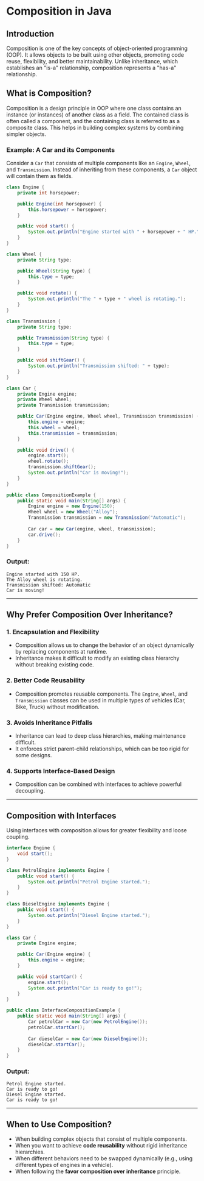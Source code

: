# Composition in Java

## Introduction

Composition is one of the key concepts of object-oriented programming (OOP). It allows objects to be built using other objects, promoting code reuse, flexibility, and better maintainability. Unlike inheritance, which establishes an "is-a" relationship, composition represents a "has-a" relationship.

## What is Composition?

Composition is a design principle in OOP where one class contains an instance (or instances) of another class as a field. The contained class is often called a component, and the containing class is referred to as a composite class. This helps in building complex systems by combining simpler objects.

### Example: A Car and its Components

Consider a `Car` that consists of multiple components like an `Engine`, `Wheel`, and `Transmission`. Instead of inheriting from these components, a `Car` object will contain them as fields.

```java
class Engine {
    private int horsepower;

    public Engine(int horsepower) {
        this.horsepower = horsepower;
    }

    public void start() {
        System.out.println("Engine started with " + horsepower + " HP.");
    }
}

class Wheel {
    private String type;

    public Wheel(String type) {
        this.type = type;
    }

    public void rotate() {
        System.out.println("The " + type + " wheel is rotating.");
    }
}

class Transmission {
    private String type;

    public Transmission(String type) {
        this.type = type;
    }

    public void shiftGear() {
        System.out.println("Transmission shifted: " + type);
    }
}

class Car {
    private Engine engine;
    private Wheel wheel;
    private Transmission transmission;

    public Car(Engine engine, Wheel wheel, Transmission transmission) {
        this.engine = engine;
        this.wheel = wheel;
        this.transmission = transmission;
    }

    public void drive() {
        engine.start();
        wheel.rotate();
        transmission.shiftGear();
        System.out.println("Car is moving!");
    }
}

public class CompositionExample {
    public static void main(String[] args) {
        Engine engine = new Engine(150);
        Wheel wheel = new Wheel("Alloy");
        Transmission transmission = new Transmission("Automatic");
        
        Car car = new Car(engine, wheel, transmission);
        car.drive();
    }
}
```

### Output:
```
Engine started with 150 HP.
The Alloy wheel is rotating.
Transmission shifted: Automatic
Car is moving!
```

---

## Why Prefer Composition Over Inheritance?

### 1. **Encapsulation and Flexibility**
   - Composition allows us to change the behavior of an object dynamically by replacing components at runtime.
   - Inheritance makes it difficult to modify an existing class hierarchy without breaking existing code.

### 2. **Better Code Reusability**
   - Composition promotes reusable components. The `Engine`, `Wheel`, and `Transmission` classes can be used in multiple types of vehicles (Car, Bike, Truck) without modification.

### 3. **Avoids Inheritance Pitfalls**
   - Inheritance can lead to deep class hierarchies, making maintenance difficult.
   - It enforces strict parent-child relationships, which can be too rigid for some designs.

### 4. **Supports Interface-Based Design**
   - Composition can be combined with interfaces to achieve powerful decoupling.

---

## Composition with Interfaces

Using interfaces with composition allows for greater flexibility and loose coupling.

```java
interface Engine {
    void start();
}

class PetrolEngine implements Engine {
    public void start() {
        System.out.println("Petrol Engine started.");
    }
}

class DieselEngine implements Engine {
    public void start() {
        System.out.println("Diesel Engine started.");
    }
}

class Car {
    private Engine engine;

    public Car(Engine engine) {
        this.engine = engine;
    }

    public void startCar() {
        engine.start();
        System.out.println("Car is ready to go!");
    }
}

public class InterfaceCompositionExample {
    public static void main(String[] args) {
        Car petrolCar = new Car(new PetrolEngine());
        petrolCar.startCar();
        
        Car dieselCar = new Car(new DieselEngine());
        dieselCar.startCar();
    }
}
```

### Output:
```
Petrol Engine started.
Car is ready to go!
Diesel Engine started.
Car is ready to go!
```

---

## When to Use Composition?

- When building complex objects that consist of multiple components.
- When you want to achieve **code reusability** without rigid inheritance hierarchies.
- When different behaviors need to be swapped dynamically (e.g., using different types of engines in a vehicle).
- When following the **favor composition over inheritance** principle.